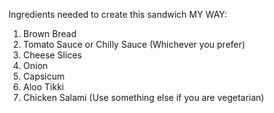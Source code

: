 Ingredients needed to create this sandwich MY WAY:

1. Brown Bread
2. Tomato Sauce or Chilly Sauce (Whichever you prefer)
3. Cheese Slices
4. Onion
5. Capsicum
6. Aloo Tikki
7. Chicken Salami (Use something else if you are vegetarian)